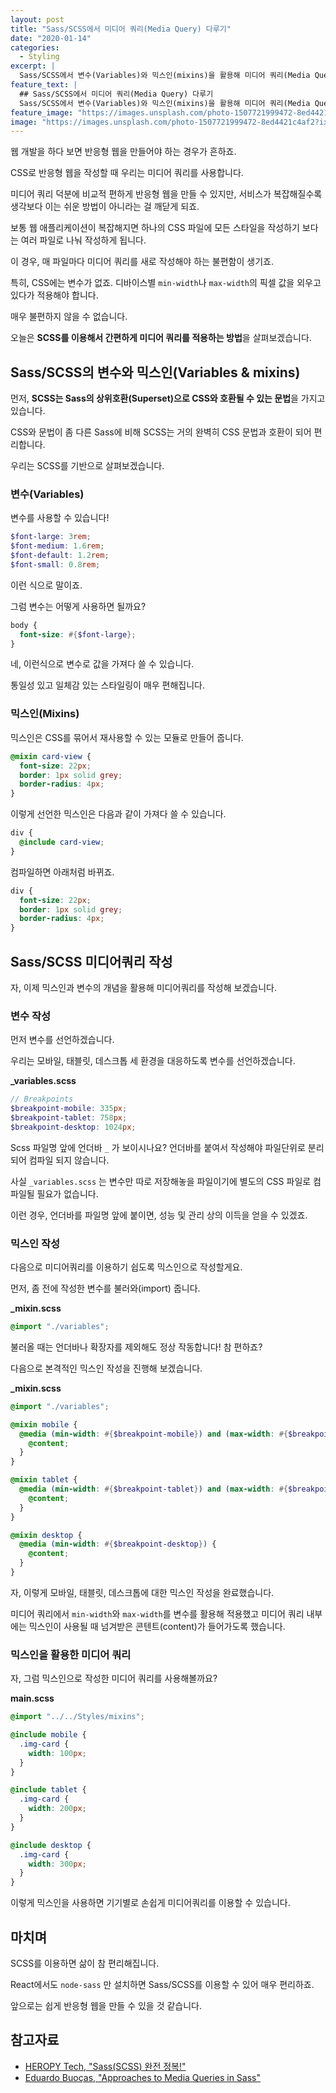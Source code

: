 ```yaml
---
layout: post
title: "Sass/SCSS에서 미디어 쿼리(Media Query) 다루기"
date: "2020-01-14"
categories:
  - Styling
excerpt: |
  Sass/SCSS에서 변수(Variables)와 믹스인(mixins)을 활용해 미디어 쿼리(Media Query)를 다루는 방법에 대해서 알아봅니다.
feature_text: |
  ## Sass/SCSS에서 미디어 쿼리(Media Query) 다루기
  Sass/SCSS에서 변수(Variables)와 믹스인(mixins)을 활용해 미디어 쿼리(Media Query)를 다루는 방법에 대해서 알아봅니다.
feature_image: "https://images.unsplash.com/photo-1507721999472-8ed4421c4af2?ixlib=rb-1.2.1&ixid=eyJhcHBfaWQiOjEyMDd9&auto=format&fit=crop&w=1950&q=80"
image: "https://images.unsplash.com/photo-1507721999472-8ed4421c4af2?ixlib=rb-1.2.1&ixid=eyJhcHBfaWQiOjEyMDd9&auto=format&fit=crop&w=1950&q=80"
---
```


웹 개발을 하다 보면 반응형 웹을 만들어야 하는 경우가 흔하죠.

CSS로 반응형 웹을 작성할 때 우리는 미디어 쿼리를 사용합니다.

미디어 쿼리 덕분에 비교적 편하게 반응형 웹을 만들 수 있지만, 서비스가 복잡해질수록 생각보다 이는 쉬운 방법이 아니라는 걸 깨닫게 되죠.

보통 웹 애플리케이션이 복잡해지면 하나의 CSS 파일에 모든 스타일을 작성하기 보다는 여러 파일로 나눠 작성하게 됩니다.

이 경우, 매 파일마다 미디어 쿼리를 새로 작성해야 하는 불편함이 생기죠.

특히, CSS에는 변수가 없죠. 디바이스별 `min-width`나 `max-width`의 픽셀 값을 외우고 있다가 적용해야 합니다.

매우 불편하지 않을 수 없습니다.

오늘은 **SCSS를 이용해서 간편하게 미디어 쿼리를 적용하는 방법**을 살펴보겠습니다.

## Sass/SCSS의 변수와 믹스인(Variables & mixins)

먼저, **SCSS는 Sass의 상위호환(Superset)으로 CSS와 호환될 수 있는 문법**을 가지고 있습니다.

CSS와 문법이 좀 다른 Sass에 비해 SCSS는 거의 완벽히 CSS 문법과 호환이 되어 편리합니다.

우리는 SCSS를 기반으로 살펴보겠습니다.

### 변수(Variables)

변수를 사용할 수 있습니다!

```scss
$font-large: 3rem;
$font-medium: 1.6rem;
$font-default: 1.2rem;
$font-small: 0.8rem;
```

이런 식으로 말이죠.

그럼 변수는 어떻게 사용하면 될까요?

```scss
body {
  font-size: #{$font-large};
}
```

네, 이런식으로 변수로 값을 가져다 쓸 수 있습니다.

통일성 있고 일체감 있는 스타일링이 매우 편해집니다.

### 믹스인(Mixins)

믹스인은 CSS를 묶어서 재사용할 수 있는 모듈로 만들어 줍니다.

```scss
@mixin card-view {
  font-size: 22px;
  border: 1px solid grey;
  border-radius: 4px;
}
```

이렇게 선언한 믹스인은 다음과 같이 가져다 쓸 수 있습니다.

```scss
div {
  @include card-view;
}
```

컴파일하면 아래처럼 바뀌죠.

```css
div {
  font-size: 22px;
  border: 1px solid grey;
  border-radius: 4px;
}
```

## Sass/SCSS 미디어쿼리 작성

자, 이제 믹스인과 변수의 개념을 활용해 미디어쿼리를 작성해 보겠습니다.

### 변수 작성

먼저 변수를 선언하겠습니다.

우리는 모바일, 태블릿, 데스크톱 세 환경을 대응하도록 변수를 선언하겠습니다.

**\_variables.scss**

```scss
// Breakpoints
$breakpoint-mobile: 335px;
$breakpoint-tablet: 758px;
$breakpoint-desktop: 1024px;
```

Scss 파일명 앞에 언더바 `_` 가 보이시나요? 언더바를 붙여서 작성해야 파일단위로 분리되어 컴파일 되지 않습니다.

사실 `_variables.scss` 는 변수만 따로 저장해놓을 파일이기에 별도의 CSS 파일로 컴파일될 필요가 없습니다.

이런 경우, 언더바를 파일명 앞에 붙이면, 성능 및 관리 상의 이득을 얻을 수 있겠죠.

### 믹스인 작성

다음으로 미디어쿼리를 이용하기 쉽도록 믹스인으로 작성할게요.

먼저, 좀 전에 작성한 변수를 불러와(import) 줍니다.

**\_mixin.scss**

```scss
@import "./variables";
```

불러올 때는 언더바나 확장자를 제외해도 정상 작동합니다! 참 편하죠?

다음으로 본격적인 믹스인 작성을 진행해 보겠습니다.

**\_mixin.scss**

```scss
@import "./variables";

@mixin mobile {
  @media (min-width: #{$breakpoint-mobile}) and (max-width: #{$breakpoint-tablet - 1px}) {
    @content;
  }
}

@mixin tablet {
  @media (min-width: #{$breakpoint-tablet}) and (max-width: #{$breakpoint-desktop - 1px}) {
    @content;
  }
}

@mixin desktop {
  @media (min-width: #{$breakpoint-desktop}) {
    @content;
  }
}
```

자, 이렇게 모바일, 태블릿, 데스크톱에 대한 믹스인 작성을 완료했습니다.

미디어 쿼리에서 `min-width`와 `max-width`를 변수를 활용해 적용했고 미디어 쿼리 내부에는 믹스인이 사용될 때 넘겨받은 콘텐트(content)가 들어가도록 했습니다.

### 믹스인을 활용한 미디어 쿼리

자, 그럼 믹스인으로 작성한 미디어 쿼리를 사용해볼까요?

**main.scss**

```scss
@import "../../Styles/mixins";

@include mobile {
  .img-card {
    width: 100px;
  }
}

@include tablet {
  .img-card {
    width: 200px;
  }
}

@include desktop {
  .img-card {
    width: 300px;
  }
}
```

이렇게 믹스인을 사용하면 기기별로 손쉽게 미디어쿼리를 이용할 수 있습니다.

## 마치며

SCSS를 이용하면 삶이 참 편리해집니다.

React에서도 `node-sass` 만 설치하면 Sass/SCSS를 이용할 수 있어 매우 편리하죠.

앞으로는 쉽게 반응형 웹을 만들 수 있을 것 같습니다.

## 참고자료

- [HEROPY Tech, "Sass(SCSS) 완전 정복!"](https://heropy.blog/2018/01/31/sass/)
- [Eduardo Buoças, "Approaches to Media Queries in Sass"](https://css-tricks.com/approaches-media-queries-sass/)
